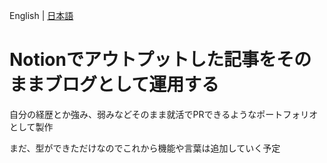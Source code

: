 English | [日本語](README.ja.md) 

# Notionでアウトプットした記事をそのままブログとして運用する
自分の経歴とか強み、弱みなどそのまま就活でPRできるようなポートフォリオとして製作

まだ、型ができただけなのでこれから機能や言葉は追加していく予定
